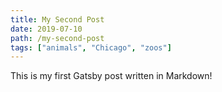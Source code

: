 ```yaml
---
title: My Second Post
date: 2019-07-10
path: /my-second-post
tags: ["animals", "Chicago", "zoos"]
---
```

This is my first Gatsby post written in Markdown!